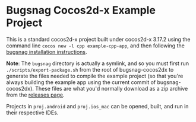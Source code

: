 Bugsnag Cocos2d-x Example Project
=================================

This is a standard cocos2d-x project built under cocos2d-x 3.17.2 using the command line `cocos new -l cpp example-cpp-app`, and then following the [bugsnag installation instructions](https://docs.bugsnag.com/platforms/cocos2dx/).

**Note**: The `bugsnag` directory is actually a symlink, and so you must first run `./scripts/export-package.sh` from the root of bugsnag-cocos2dx to generate the files needed to compile the example project (so that you're always building the example app using the current commit of bugsnag-cocos2dx). These files are what you'd normally download as a zip archive from the [releases page](https://github.com/bugsnag/bugsnag-cocos2dx/releases/latest).

Projects in `proj.android` and `proj.ios_mac` can be opened, built, and run in their respective IDEs.
